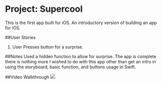 # Project: Supercool
This is the first app built for iOS. An introductory version of building an app for iOS.  

##User Stories
1. User Presses button for a surprise. 

##Notes
Used a hidden function to allow for surprise. The app is complete there is nothing more I wished to do with this app other than get an intro in using the storyboard, basic function, and buttons usage in Swift. 

##Video Walkthrough
<img src="https://i.imgur.com/c1A5V5K.gif">
